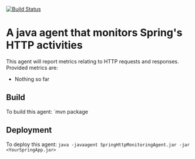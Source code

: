 [![Build Status](https://travis-ci.com/agiles231/Tomcat-Http-Monitoring-Agent.svg?branch=master)](https://travis-ci.com/agiles231/Tomcat-Http-Monitoring-Agent)

# A java agent that monitors Spring's HTTP activities
This agent will report metrics relating to HTTP requests and responses.
Provided metrics are:
* Nothing so far

## Build
To build this agent:
`mvn package

## Deployment
To deploy this agent:
` java -javaagent SpringHttpMonitoringAgent.jar -jar <YourSpringApp.jar> `

